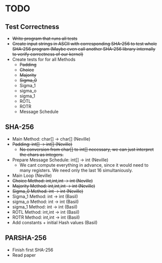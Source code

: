 # TODO

## Test Correctness

* ~~Write program that runs all tests~~
* ~~Create input strings in ASCII with corresponding SHA-256 to test whole SHA-256 program (Maybe even call another SHA-256 library internally to verify correctness of our kernel)~~
* Create tests for for all Methods
    * ~~Padding~~
    * ~~Choice~~
    * ~~Majority~~
    * ~~Sigma_0~~
    * Sigma_1
    * sigma_o
    * sigma_1
    * ROTL
    * ROTR
    * Message Schedule





## SHA-256
* Main Method: char[] -> char[] (Neville)
* ~~Padding: int[] -> int[] (Neville)~~
    * ~~No conversion from char[] to int[] necessary, we can just interpret the chars as integers.~~
* Prepare Message Schedule: int[] -> int (Neville)
    * We cant compute everything in advance, since it would need to many registers. We need only the last 16 simultaniously.
* Main Loop (Neville)
* ~~Choice Method: int,int,int -> int (Neville)~~
* ~~Majority Method: int,int,int -> int (Neville)~~
* ~~Sigma_0 Method: int -> int (Neville)~~
* Sigma_1 Method: int -> int (Basil)
* sigma_o Method: int -> int (Basil)
* sigma_1 Method: int -> int (Basil)
* ROTL Method: int,int -> int (Basil)
* ROTR Method: int,int -> int (Basil)
* Add constants + initial Hash values (Basil)




## PARSHA-256
* Finish first SHA-256
* Read paper 